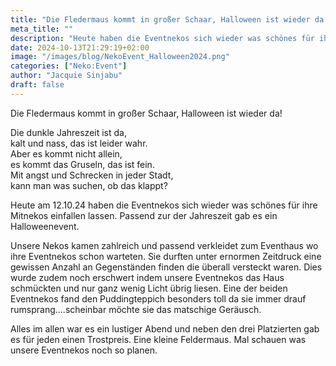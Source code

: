 ```yaml
---
title: "Die Fledermaus kommt in großer Schaar, Halloween ist wieder da!"
meta_title: ""
description: "Heute haben die Eventnekos sich wieder was schönes für ihre Mitnekos einfallen lassen."
date: 2024-10-13T21:29:19+02:00
image: "/images/blog/NekoEvent_Halloween2024.png"
categories: ["Neko:Event"]
author: "Jacquie Sinjabu"
draft: false
---
```


Die Fledermaus kommt in großer Schaar, Halloween ist wieder da!

Die dunkle Jahreszeit ist da,  
kalt und nass, das ist leider wahr.  
Aber es kommt nicht allein,  
es kommt das Gruseln, das ist fein.  
Mit angst und Schrecken in jeder Stadt,  
kann man was suchen, ob das klappt?  

Heute am 12.10.24 haben die Eventnekos sich wieder was schönes für ihre Mitnekos einfallen lassen. Passend zur der Jahreszeit gab es ein Halloweenevent. 

Unsere Nekos kamen zahlreich und passend verkleidet zum Eventhaus wo ihre Eventnekos schon warteten. Sie durften unter ernormen Zeitdruck eine gewissen Anzahl an Gegenständen finden die überall versteckt waren. Dies wurde zudem noch erschwert indem unsere Eventnekos das Haus schmückten und nur ganz wenig Licht übrig liesen. Eine der beiden Eventnekos fand den Puddingteppich besonders toll da sie immer drauf rumsprang....scheinbar möchte sie das matschige Geräusch. 

Alles im allen war es ein lustiger Abend und neben den drei Platzierten gab es für jeden einen Trostpreis. Eine kleine Feldermaus. Mal schauen was unsere Eventnekos noch so planen.